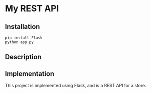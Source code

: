 # My REST API

## Installation

```
pip install Flask
python app.py
```

## Description 


## Implementation

This project is implemented using Flask, and is a REST API for a store.
